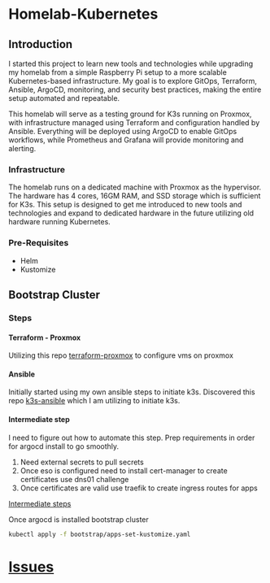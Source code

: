 # Homelab-Kubernetes

## Introduction

I started this project to learn new tools and technologies while upgrading my homelab from a simple Raspberry Pi setup to a more scalable Kubernetes-based infrastructure. My goal is to explore GitOps, Terraform, Ansible, ArgoCD, monitoring, and security best practices, making the entire setup automated and repeatable.

This homelab will serve as a testing ground for K3s running on Proxmox, with infrastructure managed using Terraform and configuration handled by Ansible. Everything will be deployed using ArgoCD to enable GitOps workflows, while Prometheus and Grafana will provide monitoring and alerting.

### Infrastructure

The homelab runs on a dedicated machine with Proxmox as the hypervisor. The hardware has 4 cores, 16GM RAM, and SSD storage which is sufficient for K3s. This setup is designed to get me introduced to new tools and technologies and expand to dedicated hardware in the future utilizing old hardware running Kubernetes.

### Pre-Requisites
- Helm
- Kustomize


## Bootstrap Cluster

### Steps

#### Terraform - Proxmox
Utilizing this repo [terraform-proxmox](https://github.com/esoto6/terraform-proxmox) to configure vms on proxmox

#### Ansible 
Initially started using my own ansible steps to initiate k3s. Discovered this repo [k3s-ansible](https://github.com/timothystewart6/k3s-ansible) which I am utilizing to initiate k3s. 

#### Intermediate step

I need to figure out how to automate this step. Prep requirements in order for argocd install to go smoothly. 

1. Need external secrets to pull secrets
2. Once eso is configured need to install cert-manager to create certificates use dns01 challenge
3. Once certificates are valid use traefik to create ingress routes for apps

[Intermediate steps](INTERMEDIATE_STEPS.md)

Once argocd is installed bootstrap cluster

```sh
kubectl apply -f bootstrap/apps-set-kustomize.yaml
```

# [Issues](ISSUES.md)

